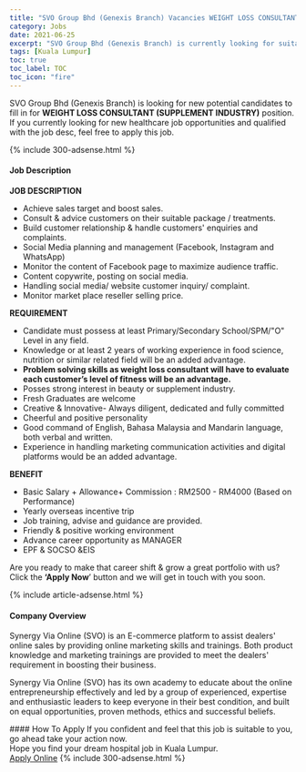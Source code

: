 ```yaml
---
title: "SVO Group Bhd (Genexis Branch) Vacancies WEIGHT LOSS CONSULTANT (SUPPLEMENT INDUSTRY)" 
category: Jobs 
date: 2021-06-25 
excerpt: "SVO Group Bhd (Genexis Branch) is currently looking for suitable person to fill in the WEIGHT LOSS CONSULTANT (SUPPLEMENT INDUSTRY) which positioned at Kuala Lumpur" 
tags: [Kuala Lumpur] 
toc: true 
toc_label: TOC 
toc_icon: "fire" 
--- 
```


<p>SVO Group Bhd (Genexis Branch) is looking for new potential candidates to fill in for <b>WEIGHT LOSS CONSULTANT (SUPPLEMENT INDUSTRY)</b> position. If you currently looking for new healthcare job opportunities and qualified with the job desc, feel free to apply this job.
</p>{% include 300-adsense.html %} 
<div><div><h4>Job Description</h4></div><div><div><span><div><p><strong>JOB DESCRIPTION</strong></p><ul><li>Achieve sales target and boost sales.</li><li>Consult &amp; advice customers on their suitable package / treatments.</li><li>Build customer relationship &amp; handle customers' enquiries and complaints.</li><li>Social Media planning and management (Facebook, Instagram and WhatsApp)</li><li>Monitor the content of Facebook page to maximize audience traffic.</li><li>Content copywrite, posting on social media.</li><li>Handling social media/ website customer inquiry/ complaint.</li><li>Monitor market place reseller selling price.</li></ul><p><strong>REQUIREMENT</strong></p><ul><li><span>Candidate must possess at least Primary/Secondary School/SPM/"O" Level&#160;in any field.</span></li><li><span>Knowledge or at least 2 years of working experience in </span>food science, nutrition or similar<span> related field will be an added advantage.</span></li><li><strong>Problem solving skills as weight loss consultant will have to evaluate each customer&#8217;s level of fitness will be an advantage.</strong></li><li>Posses strong interest in beauty or supplement industry.</li><li>Fresh Graduates are welcome</li><li>Creative &amp; Innovative- Always diligent, dedicated and fully committed</li><li>Cheerful and positive personality&#160;</li><li>Good command of English, Bahasa Malaysia and Mandarin language, both verbal and written.</li><li>Experience in handling marketing communication activities and digital platforms would be an added advantage.</li></ul><p><strong>BENEFIT</strong></p><ul><li>Basic Salary + Allowance+ Commission : RM2500 - RM4000 (Based on Performance)</li><li>Yearly overseas incentive trip</li><li>Job training, advise and guidance are provided.</li><li>Friendly &amp; positive working environment</li><li>Advance career opportunity as MANAGER&#160;</li><li>EPF &amp; SOCSO &amp;EIS</li></ul><p>Are you ready to make that career shift &amp; grow a great portfolio with us? Click the&#160;<strong>&#8216;Apply Now</strong>&#8217; button and we will get in touch with you soon.</p></div></span></div></div></div> 
{% include article-adsense.html %} 
<div><div><h4>Company Overview</h4></div><div><div><span><div><p>Synergy Via Online (SVO) is an E-commerce platform to assist dealers' online sales by providing online marketing skills and trainings. Both product knowledge and marketing trainings are provided to meet the dealers' requirement in boosting their business.</p><p>Synergy Via Online (SVO) has its own academy to educate about the online entrepreneurship effectively and led by a group of experienced, expertise and enthusiastic leaders to keep everyone in their best condition, and built on equal opportunities, proven methods, ethics and successful beliefs.</p></div></span></div></div></div> 
#### How To Apply 
If you confident and feel that this job is suitable to you, go ahead take your action now. <br/> 
Hope you find your dream hospital job in Kuala Lumpur. <br/> 
<a href="https://www.jobstreet.com.my/en/job/weight-loss-consultant-supplement-industry-4597054?jobId=jobstreet-my-job-4597054" class="btn btn--warning" target="_blank" rel="nofollow noopenner">Apply Online</a> 
{% include 300-adsense.html %} 
